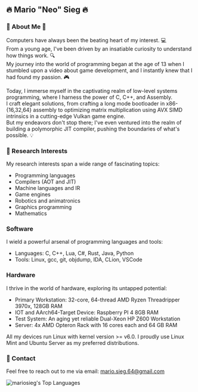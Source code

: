## 🔥 Mario "Neo" Sieg 🔥

### 🚀 About Me 🚀

Computers have always been the beating heart of my interest. 💻  
From a young age, I've been driven by an insatiable curiosity to understand how things work. 🔍  
My journey into the world of programming began at the age of 13 when I stumbled upon a video about game development, and I instantly knew that I had found my passion. 🎮  

Today, I immerse myself in the captivating realm of low-level systems programming, where I harness the power of C, C++, and Assembly.  
I craft elegant solutions, from crafting a long mode bootloader in x86-{16,32,64} assembly to optimizing matrix multiplication using AVX SIMD intrinsics in a cutting-edge Vulkan game engine.  
But my endeavors don't stop there; I've even ventured into the realm of building a polymorphic JIT compiler, pushing the boundaries of what's possible. 💡

### :open_book: Research Interests

My research interests span a wide range of fascinating topics:

- Programming languages
- Compilers (AOT and JIT)
- Machine languages and IR
- Game engines
- Robotics and animatronics
- Graphics programming
- Mathematics

### Software

I wield a powerful arsenal of programming languages and tools:

- Languages: C, C++, Lua, C#, Rust, Java, Python
- Tools: Linux, gcc, git, objdump, IDA, CLion, VSCode

### Hardware

I thrive in the world of hardware, exploring its untapped potential:

- Primary Workstation: 32-core, 64-thread AMD Ryzen Threadripper 3970x, 128GB RAM
- IOT and AArch64-Target Device: Raspberry PI 4 8GB RAM
- Test System: An aging yet reliable Dual-Xeon HP Z600 Workstation
- Server: 4x AMD Opteron Rack with 16 cores each and 64 GB RAM

All my devices run Linux with kernel version >= v6.0. I proudly use Linux Mint and Ubuntu Server as my preferred distributions.

### :love_letter: Contact

Feel free to reach out to me via email: mario.sieg.64@gmail.com

![mariosieg's Top Languages](https://github-readme-stats.vercel.app/api/top-langs?username=mariosieg&show_icons=true&locale=en&layout=compact)
